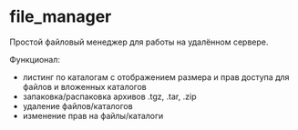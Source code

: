 file_manager
============

Простой файловый менеджер для работы на удалённом сервере.

Функционал:
- листинг по каталогам с отображением размера и прав доступа для файлов и вложенных каталогов
- запаковка/распаковка архивов .tgz, .tar, .zip
- удаление файлов/каталогов
- изменение прав на файлы/каталоги
